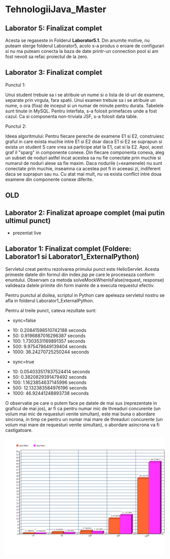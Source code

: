 # TehnologiiJava_Master

## Laborator 5: Finalizat complet

Acesta se regaseste in Folderul **Laborator5.1.**
Din anumite motive, nu puteam sterge folderul Laborator5, acolo s-a produs o eroare de configurari si nu ma puteam conecta la baza de date printr-un connection pool si am fost nevoit sa refac proiectul de la zero.

## Laborator 3: Finalizat complet

Punctul 1:

Unui student trebuie sa i se atribuie un nume si o lista de id-uri de examene, separate prin virgula, fara spatii.
Unui examen trebuie sa i se atribuie un nume, o ora (fixa) de inceput si un numar de minute pentru durata.
Tabelele sunt tinute in MySQL.
Pentru interfata, s-a folosit primefaces unde a fost cazul.
Ca si componenta non-triviala JSF, s-a folosit data table.

Punctul 2:

Ideea algoritmului: Pentru fiecare pereche de examene E1 si E2, construiesc graful in care exista muchie intre E1 si E2 doar daca E1 si E2 se suprapun si exista un student S care vrea sa participe atat la E1, cat si la E2.
Apoi, acest graf il "sparg" in componente conexe. Din fiecare componenta conexa, aleg un subset de noduri astfel incat acestea sa nu fie conectate prin muchie si numarul de noduri alese sa fie maxim. Daca nodurile (=examenele) nu sunt conectate prin muchie, inseamna ca acestea pot fi in aceeasi zi, indiferent daca se suprapun sau nu. Cu atat mai mult, nu va exista conflict intre doua examene din componente conexe diferite.

## OLD

## Laborator 2: Finalizat aproape complet (mai putin ultimul punct)
- prezentat live

## Laborator 1: Finalizat complet (Foldere: Laborator1 si Laborator1_ExternalPython)
Servletul creat pentru rezolvarea primului punct este HelloServlet.
Acesta primeste datele din formul din index.jsp pe care le proceseaza conform enuntului.
Observam ca metoda solveMockWhenIsFalse(request, response) valideaza datele primite din form inainte de a executa requestul efectiv.

Pentru punctul al doilea, scriptul in Python care apeleaza servletul nostru se afla in folderul Laborator1_ExternalPython.

Pentru al treile punct, cateva rezultate sunt:
* sync=false
- 10: 0.20841598510742188 seconds
- 50: 0.9196887016296387 seconds
- 100: 1.7303531169891357 seconds
- 500: 9.975478649139404 seconds
- 1000: 36.24270725250244 seconds

* sync=true
- 10: 0.054033517837524414 seconds
- 50: 0.3820829391479492 seconds
- 100: 1.1623854637145996 seconds
- 500: 12.132383584976196 seconds
- 1000: 46.92441248893738 seconds

O observatie pe care o putem face pe datele de mai sus (reprezentate in graficul de mai jos), ar fi ca pentru numar mic de threaduri concurente (un volum mai mic de requesturi venite simultan), este mai buna o abordare sincrona, in timp ce pentru un numar mai mare de threaduri concurente (un volum mai mare de requesturi venite simultan), o abordare asincrona va fi castigatoare.

![alt text](Laborator1_Punct3.png)
